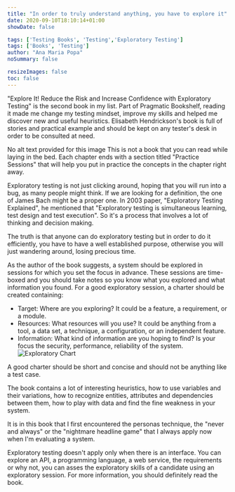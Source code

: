 ```yaml
---
title: "In order to truly understand anything, you have to explore it"
date: 2020-09-10T18:10:14+01:00
showDate: false

tags: ['Testing Books', 'Testing','Exploratory Testing']
tags: ['Books', 'Testing']
author: "Ana Maria Popa"
noSummary: false

resizeImages: false
toc: false
---
```


"Explore It! Reduce the Risk and Increase Confidence with Exploratory Testing" is the second book in my list. Part of Pragmatic Bookshelf, reading it made me change my testing mindset, improve my skills and helped me discover new and useful heuristics. Elisabeth Hendrickson's book is full of stories and practical example and should be kept on any tester's desk in order to be consulted at need.

No alt text provided for this image
This is not a book that you can read while laying in the bed. Each chapter ends with a section titled "Practice Sessions" that will help you put in practice the concepts in the chapter right away.

Exploratory testing is not just clicking around, hoping that you will run into a bug, as many people might think. If we are looking for a definition, the one of James Bach might be a proper one. In 2003 paper, "Exploratory Testing Explained", he mentioned that "Exploratory testing is simultaneous learning, test design and test execution". So it's a process that involves a lot of thinking and decision making.

The truth is that anyone can do exploratory testing but in order to do it efficiently, you have to have a well established purpose, otherwise you will just wandering around, losing precious time.

As the author of the book suggests, a system should be explored in sessions for which you set the focus in advance. These sessions are time-boxed and you should take notes so you know what you explored and what information you found. For a good exploratory session, a charter should be created containing:

- Target: Where are you exploring? It could be a feature, a requirement, or a module.
- Resources: What resources will you use? It could be anything from a tool, a data set, a technique, a configuration, or an independent feature.
- Information: What kind of information are you hoping to find? Is your focus the security, performance, reliability of the system.
  ![Exploratory Chart](/images/chart.png)

A good charter should be short and concise and should not be anything like a test case.

The book contains a lot of interesting heuristics, how to use variables and their variations, how to recognize entities, attributes and dependencies between them, how to play with data and find the fine weakness in your system.

It is in this book that I first encountered the personas technique, the "never and always" or the "nightmare headline game" that I always apply now when I'm evaluating a system.

Exploratory testing doesn't apply only when there is an interface. You can explore an API, a programming language, a web service, the requirements or why not, you can asses the exploratory skills of a candidate using an exploratory session. For more information, you should definitely read the book.

